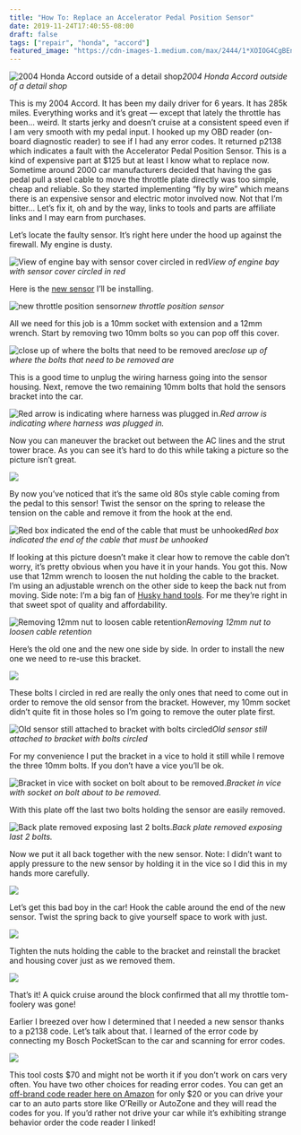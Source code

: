 ```yaml
---
title: "How To: Replace an Accelerator Pedal Position Sensor"
date: 2019-11-24T17:40:55-08:00
draft: false
tags: ["repair", "honda", "accord"]
featured_image: "https://cdn-images-1.medium.com/max/2444/1*XOIOG4CgBEnOwIq1U4F-8w.png"
---
```


![2004 Honda Accord outside of a detail shop](https://cdn-images-1.medium.com/max/2064/1*A3hSK-PAXvjlb74c7-i_pA.png)*2004 Honda Accord outside of a detail shop*

This is my 2004 Accord. It has been my daily driver for 6 years. It has 285k miles. Everything works and it’s great — except that lately the throttle has been… weird. It starts jerky and doesn’t cruise at a consistent speed even if I am very smooth with my pedal input. I hooked up my OBD reader (on-board diagnostic reader) to see if I had any error codes. It returned p2138 which indicates a fault with the Accelerator Pedal Position Sensor. This is a kind of expensive part at $125 but at least I know what to replace now. Sometime around 2000 car manufacturers decided that having the gas pedal pull a steel cable to move the throttle plate directly was too simple, cheap and reliable. So they started implementing “fly by wire” which means there is an expensive sensor and electric motor involved now. Not that I’m bitter… Let’s fix it, oh and by the way, links to tools and parts are affiliate links and I may earn from purchases.

Let’s locate the faulty sensor. It’s right here under the hood up against the firewall. My engine is dusty.

![View of engine bay with sensor cover circled in red](https://cdn-images-1.medium.com/max/4368/1*200xGCIxPI_uZs28z60vuQ.png)*View of engine bay with sensor cover circled in red*

Here is the [new sensor](https://amzn.to/2OhaL1x) I’ll be installing.

![new throttle position sensor](https://cdn-images-1.medium.com/max/2444/1*XOIOG4CgBEnOwIq1U4F-8w.png)*new throttle position sensor*

All we need for this job is a 10mm socket with extension and a 12mm wrench. Start by removing two 10mm bolts so you can pop off this cover.

![close up of where the bolts that need to be removed are](https://cdn-images-1.medium.com/max/3000/1*QWEd12Ff0-5VWEX83kMOpg.png)*close up of where the bolts that need to be removed are*

This is a good time to unplug the wiring harness going into the sensor housing. Next, remove the two remaining 10mm bolts that hold the sensors bracket into the car.

![Red arrow is indicating where harness was plugged in.](https://cdn-images-1.medium.com/max/2404/1*QUPka85nL7uspB2q6ZUURg.png)*Red arrow is indicating where harness was plugged in.*

Now you can maneuver the bracket out between the AC lines and the strut tower brace. As you can see it’s hard to do this while taking a picture so the picture isn’t great.

![](https://cdn-images-1.medium.com/max/2388/1*x_Ze-gKmZpdfQDJMko1uOA.png)

By now you’ve noticed that it’s the same old 80s style cable coming from the pedal to this sensor! Twist the sensor on the spring to release the tension on the cable and remove it from the hook at the end.

![Red box indicated the end of the cable that must be unhooked](https://cdn-images-1.medium.com/max/2604/1*iKMN2hE4qtGFaqKEiGcgwg.png)*Red box indicated the end of the cable that must be unhooked*

If looking at this picture doesn’t make it clear how to remove the cable don’t worry, it’s pretty obvious when you have it in your hands. You got this. Now use that 12mm wrench to loosen the nut holding the cable to the bracket. I’m using an adjustable wrench on the other side to keep the back nut from moving. Side note: I’m a big fan of [Husky hand tools](https://amzn.to/34jlZrQ). For me they’re right in that sweet spot of quality and affordability.

![Removing 12mm nut to loosen cable retention](https://cdn-images-1.medium.com/max/2000/0*-GpmgLCp9ukcNtT-.jpg)*Removing 12mm nut to loosen cable retention*

Here’s the old one and the new one side by side. In order to install the new one we need to re-use this bracket.

![](https://cdn-images-1.medium.com/max/2000/1*WbdafXR8AawMeZxrU92HHQ.png)

These bolts I circled in red are really the only ones that need to come out in order to remove the old sensor from the bracket. However, my 10mm socket didn’t quite fit in those holes so I’m going to remove the outer plate first.

![Old sensor still attached to bracket with bolts circled](https://cdn-images-1.medium.com/max/2436/1*A9gc7f6bvXt8JX2m89nAsw.png)*Old sensor still attached to bracket with bolts circled*

For my convenience I put the bracket in a vice to hold it still while I remove the three 10mm bolts. If you don’t have a vice you’ll be ok.

![Bracket in vice with socket on bolt about to be removed.](https://cdn-images-1.medium.com/max/2240/1*vl-uZYl1Nel6unBLXscWlg.png)*Bracket in vice with socket on bolt about to be removed.*

With this plate off the last two bolts holding the sensor are easily removed.

![Back plate removed exposing last 2 bolts.](https://cdn-images-1.medium.com/max/2368/1*TKP9bkJHHtFVqaP_ehcpcw.png)*Back plate removed exposing last 2 bolts.*

Now we put it all back together with the new sensor. Note: I didn’t want to apply pressure to the new sensor by holding it in the vice so I did this in my hands more carefully.

![](https://cdn-images-1.medium.com/max/2392/1*sX7vKOTg5xXPYqHsT7oQaw.png)

Let’s get this bad boy in the car! Hook the cable around the end of the new sensor. Twist the spring back to give yourself space to work with just.

![](https://cdn-images-1.medium.com/max/2220/1*yZav8caFDektcuZpE4oDrQ.png)

Tighten the nuts holding the cable to the bracket and reinstall the bracket and housing cover just as we removed them.

![](https://cdn-images-1.medium.com/max/2992/1*6W3Qdbd5nKS5YEkwVRz5Hg.png)

That’s it! A quick cruise around the block confirmed that all my throttle tom-foolery was gone!

Earlier I breezed over how I determined that I needed a new sensor thanks to a p2138 code. Let’s talk about that. I learned of the error code by connecting my Bosch PocketScan to the car and scanning for error codes.

![](https://cdn-images-1.medium.com/max/2604/1*ykHjPMV2oP797JZVHcQwzg.png)

This tool costs $70 and might not be worth it if you don’t work on cars very often. You have two other choices for reading error codes. You can get an [off-brand code reader here on Amazon](https://amzn.to/30g9bEC) for only $20 or you can drive your car to an auto parts store like O’Reilly or AutoZone and they will read the codes for you. If you’d rather not drive your car while it’s exhibiting strange behavior order the code reader I linked!
